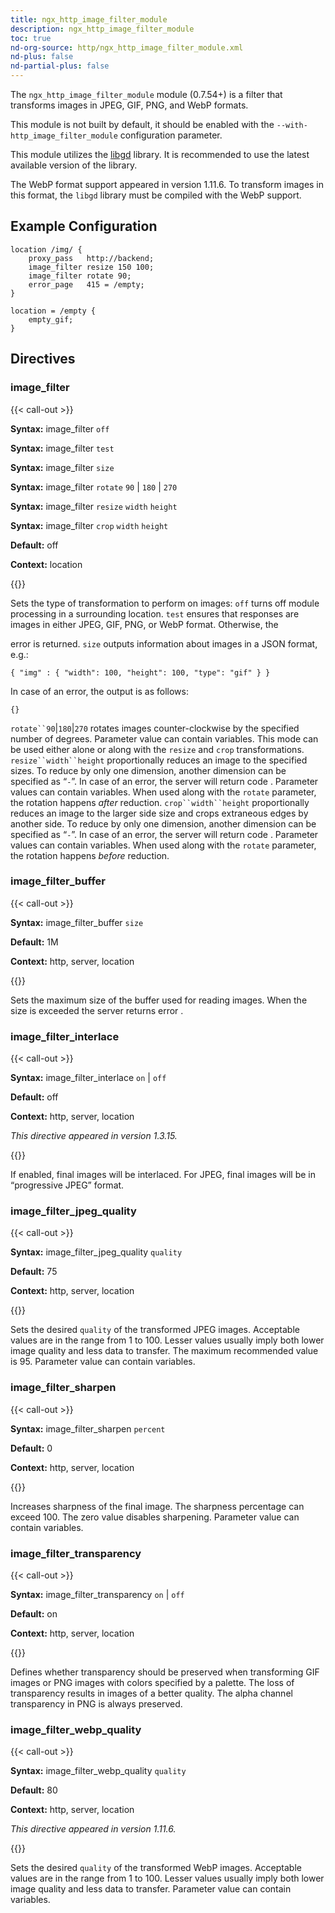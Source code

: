 ```yaml
---
title: ngx_http_image_filter_module
description: ngx_http_image_filter_module
toc: true
nd-org-source: http/ngx_http_image_filter_module.xml
nd-plus: false
nd-partial-plus: false
---
```



<!--
********************************************************************************
🛑 WARNING: AUTOGENERATED FILE - DO NOT EDIT 🛑
This Markdown file was automatically generated from the source XML documentation.
Any manual changes made directly to this file will be overwritten.
To request or suggest changes, please edit the source XML files instead.
https://github.com/nginx/nginx.org/tree/main/xml/en
********************************************************************************
-->


The `ngx_http_image_filter_module` module (0.7.54+) is a filter
that transforms images in JPEG, GIF, PNG, and WebP formats.

This module is not built by default, it should be enabled with the
`--with-http_image_filter_module`
configuration parameter.

This module utilizes the
[libgd](http://libgd.org) library.
It is recommended to use the latest available version of the library.

The WebP format support appeared in version 1.11.6.
To transform images in this format,
the `libgd` library must be compiled with the WebP support.
## Example Configuration


```nginx
location /img/ {
    proxy_pass   http://backend;
    image_filter resize 150 100;
    image_filter rotate 90;
    error_page   415 = /empty;
}

location = /empty {
    empty_gif;
}

```

## Directives

### image_filter

{{< call-out >}}

**Syntax:** image_filter `off`

**Syntax:** image_filter `test`

**Syntax:** image_filter `size`

**Syntax:** image_filter `rotate` `90` | `180` | `270`

**Syntax:** image_filter `resize` `width` `height`

**Syntax:** image_filter `crop` `width` `height`

**Default:** off

**Context:** location


{{</call-out>}}


Sets the type of transformation to perform on images:
`off`
turns off module processing in a surrounding location.
`test`
ensures that responses are images in either JPEG, GIF, PNG, or WebP format.
Otherwise, the

error is returned.
`size`
outputs information about images in a JSON format, e.g.:

```nginx
{ "img" : { "width": 100, "height": 100, "type": "gif" } }

```


In case of an error, the output is as follows:

```nginx
{}

```

`rotate``90`|`180`|`270`
rotates images counter-clockwise by the specified number of degrees.
Parameter value can contain variables.
This mode can be used either alone or along with the
`resize` and `crop` transformations.
`resize``width``height`
proportionally reduces an image to the specified sizes.
To reduce by only one dimension, another dimension can be specified as
“`-`”.
In case of an error, the server will return code
.
Parameter values can contain variables.
When used along with the `rotate` parameter,
the rotation happens *after* reduction.
`crop``width``height`
proportionally reduces an image to the larger side size
and crops extraneous edges by another side.
To reduce by only one dimension, another dimension can be specified as
“`-`”.
In case of an error, the server will return code
.
Parameter values can contain variables.
When used along with the `rotate` parameter,
the rotation happens *before* reduction.
### image_filter_buffer

{{< call-out >}}

**Syntax:** image_filter_buffer `size`

**Default:** 1M

**Context:** http, server, location


{{</call-out>}}


Sets the maximum size of the buffer used for reading images.
When the size is exceeded the server returns error
.
### image_filter_interlace

{{< call-out >}}

**Syntax:** image_filter_interlace `on` | `off`

**Default:** off

**Context:** http, server, location

_This directive appeared in version 1.3.15._


{{</call-out>}}


If enabled, final images will be interlaced.
For JPEG, final images will be in “progressive JPEG” format.
### image_filter_jpeg_quality

{{< call-out >}}

**Syntax:** image_filter_jpeg_quality `quality`

**Default:** 75

**Context:** http, server, location


{{</call-out>}}


Sets the desired `quality` of the transformed JPEG images.
Acceptable values are in the range from 1 to 100.
Lesser values usually imply both lower image quality and less data to transfer.
The maximum recommended value is 95.
Parameter value can contain variables.
### image_filter_sharpen

{{< call-out >}}

**Syntax:** image_filter_sharpen `percent`

**Default:** 0

**Context:** http, server, location


{{</call-out>}}


Increases sharpness of the final image.
The sharpness percentage can exceed 100.
The zero value disables sharpening.
Parameter value can contain variables.
### image_filter_transparency

{{< call-out >}}

**Syntax:** image_filter_transparency `on` | `off`

**Default:** on

**Context:** http, server, location


{{</call-out>}}


Defines whether transparency should be preserved when transforming
GIF images or PNG images with colors specified by a palette.
The loss of transparency results in images of a better quality.
The alpha channel transparency in PNG is always preserved.
### image_filter_webp_quality

{{< call-out >}}

**Syntax:** image_filter_webp_quality `quality`

**Default:** 80

**Context:** http, server, location

_This directive appeared in version 1.11.6._


{{</call-out>}}


Sets the desired `quality` of the transformed WebP images.
Acceptable values are in the range from 1 to 100.
Lesser values usually imply both lower image quality and less data to transfer.
Parameter value can contain variables.

